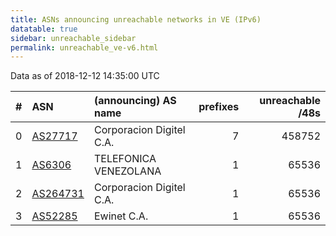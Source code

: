 ```yaml
---
title: ASNs announcing unreachable networks in VE (IPv6)
datatable: true
sidebar: unreachable_sidebar
permalink: unreachable_ve-v6.html
---
```


Data as of 2018-12-12 14:35:00 UTC


<div class="datatable-begin"></div>

|   # | ASN                                      | (announcing) AS name     |   prefixes |   unreachable /48s |
|----:|:-----------------------------------------|:-------------------------|-----------:|-------------------:|
|   0 | [AS27717](unreachable_AS27717-v6.html)   | Corporacion Digitel C.A. |          7 |             458752 |
|   1 | [AS6306](unreachable_AS6306-v6.html)     | TELEFONICA VENEZOLANA    |          1 |              65536 |
|   2 | [AS264731](unreachable_AS264731-v6.html) | Corporacion Digitel C.A. |          1 |              65536 |
|   3 | [AS52285](unreachable_AS52285-v6.html)   | Ewinet C.A.              |          1 |              65536 |

<div class="datatable-end"></div>